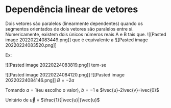 # Dependência linear de vetores

Dois vetores são paralelos (linearmente dependentes) quando os segmentos orientados de dois vetores são paralelos entre si. Numericamente, existem dois únicos números reais A e B tais que.
![[Pasted image 20220224083449.png]]
que é equivalente a
![[Pasted image 20220224083520.png]]

Ex:

![[Pasted image 20220224083819.png]]
tem-se

![[Pasted image 20220224084120.png]]
![[Pasted image 20220224084146.png]]
$B= -2a$

Tomando $a=1$(eu escolho o valor), $b=-1$ e $\vec{u}-2\vec{v}=\vec{0}$

Unitário de $\vec{u}$ = $\frac{1}{|\vec{u}|}\vec{u}$
